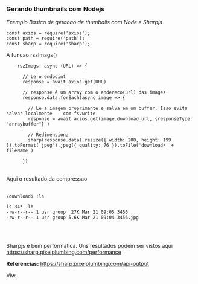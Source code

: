 ### Gerando thumbnails com Nodejs


*Exemplo Basico de geracao de thumbails com Node e Sharpjs*


```
const axios = require('axios');
const path = require('path');
const sharp = require('sharp');

```

A funcao rszImags()
```
    rszImags: async (URL) => {

      // Le o endpoint
      response = await axios.get(URL)

      // response é um array com o endereco(url) das images
      response.data.forEach(async image => {        
            
        // Le a imagem proprimante e salva em um buffer. Isso evita salvar localmente  - com fs.write
        response = await axios.get(image.download_url, {responseType: "arraybuffer"} ) 

        // Redimensiona 
        sharp(response.data).resize({ width: 200, height: 199 }).toFormat('jpeg').jpeg({ quality: 76 }).toFile('download/' + fileName )  

      })

```
<br>
Aqui o resultado da compressao
<br><br>

```
/download$ !ls

ls 34* -lh
-rw-r--r-- 1 usr group  27K Mar 21 09:05 3456
-rw-r--r-- 1 usr group 5.6K Mar 21 09:04 3456.jpg


```
<br>

Sharpjs é bem performatica. Uns resultados podem ser vistos aqui<br>
https://sharp.pixelplumbing.com/performance
<br>


**Referencias:**
https://sharp.pixelplumbing.com/api-output<br>

Vlw.






